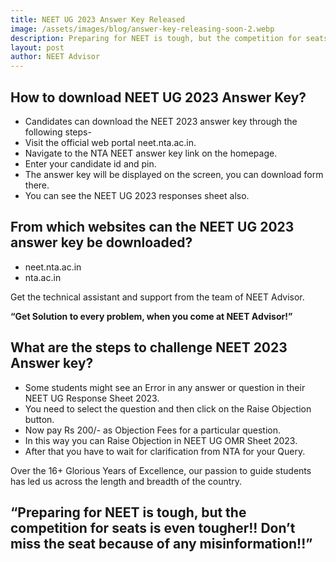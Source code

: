 ```yaml
---
title: NEET UG 2023 Answer Key Released
image: /assets/images/blog/answer-key-releasing-soon-2.webp
description: Preparing for NEET is tough, but the competition for seats is even tougher!! Don’t miss the seat because of any misinformation!!
layout: post
author: NEET Advisor
---
```

## How to download NEET UG 2023 Answer Key?
- Candidates can download the NEET 2023 answer key through the following steps-
- Visit the official web portal neet.nta.ac.in.
- Navigate to the NTA NEET answer key link on the homepage.
- Enter your candidate id and pin.
- The answer key will be displayed on the screen, you can download form there.
- You can see the NEET UG 2023 responses sheet also.


## From which websites can the NEET UG 2023 answer key be downloaded?
- neet.nta.ac.in
- nta.ac.in

Get the technical assistant and support from the team of NEET Advisor.

**“Get Solution to every problem, when you come at NEET Advisor!”**
## What are the steps to challenge NEET 2023 Answer key?
- Some students might see an Error in any answer or question in their NEET UG Response Sheet 2023.
- You need to select the question and then click on the Raise Objection button.
- Now pay Rs 200/- as Objection Fees for a particular question.
- In this way you can Raise Objection in NEET UG OMR Sheet 2023.
- After that you have to wait for clarification from NTA for your Query.

Over the 16+ Glorious Years of Excellence, our passion to guide students has led us across the length and breadth of the country.

## “Preparing for NEET is tough, but the competition for seats is even tougher!! Don’t miss the seat because of any misinformation!!”